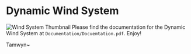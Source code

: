# Dynamic Wind System
![Wind System Thumbnail](./Ressources/Thumbnail.png "Wind System Thumbnail")
Please find the documentation for the Dynamic Wind System at `Documentation/Docuemtation.pdf`.
Enjoy!

Tamwyn~